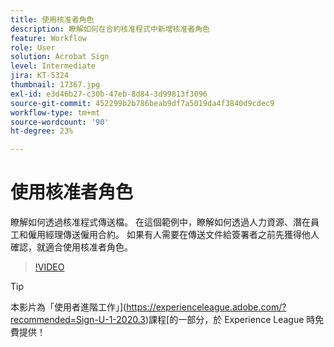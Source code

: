 ```yaml
---
title: 使用核准者角色
description: 瞭解如何在合約核准程式中新增核准者角色
feature: Workflow
role: User
solution: Acrobat Sign
level: Intermediate
jira: KT-5324
thumbnail: 17367.jpg
exl-id: e3d46b27-c30b-47eb-8d84-3d99813f3096
source-git-commit: 452299b2b786beab9df7a5019da4f3840d9cdec9
workflow-type: tm+mt
source-wordcount: '90'
ht-degree: 23%

---
```


# 使用核准者角色

瞭解如何透過核准程式傳送檔。 在這個範例中，瞭解如何透過人力資源、潛在員工和僱用經理傳送僱用合約。 如果有人需要在傳送文件給簽署者之前先獲得他人確認，就適合使用核准者角色。

>[!VIDEO](https://video.tv.adobe.com/v/343854?quality=12&learn=on&hidetitle=true)

>[!TIP]
>
>本影片為「使用者進階工作」](https://experienceleague.adobe.com/?recommended=Sign-U-1-2020.3)課程[的一部分，於 Experience League 時免費提供！


